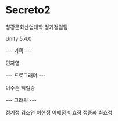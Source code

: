 # Secreto2

청강문화산업대학 정기정검팀

Unity 5.4.0

--- 기획 ---

민자영


--- 프로그래머 ---

이주훈
백철승

--- 그래픽 ---

정기정
김소연
이현정
이혜정
이효정
정종화
최효정
